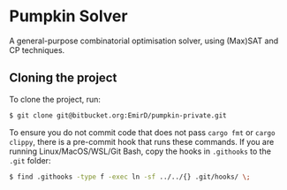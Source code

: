 # Pumpkin Solver

A general-purpose combinatorial optimisation solver, using (Max)SAT and CP 
techniques.

## Cloning the project

To clone the project, run:
```sh 
$ git clone git@bitbucket.org:EmirD/pumpkin-private.git
```

To ensure you do not commit code that does not pass `cargo fmt` or `cargo 
clippy`, there is a pre-commit hook that runs these commands.
If you are running Linux/MacOS/WSL/Git Bash, copy the hooks in `.githooks` to 
the `.git` folder:
```sh 
$ find .githooks -type f -exec ln -sf ../../{} .git/hooks/ \;
```
